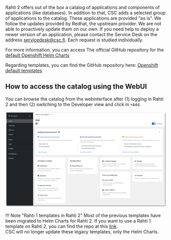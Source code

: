 
Rahti 2 offers out of the box a catalog of applications and components of applications (like databases). In addition to that, CSC adds a selected group of applications to the catalog. These applications are provided "as is". We follow the updates provided by Redhat, the upstream provider. We are not able to proactively update them on our own. If you need help to deploy a newer version of an application, please contact the Service Desk on the address <servicedesk@csc.fi>. Each request is studied individually.

For more information, you can access The official GitHub repository for the [default Openshift Helm Charts](https://github.com/openshift-helm-charts/charts)

Regarding templates, you can find the GitHub repository here: [Openshift default templates](https://github.com/sclorg/)


## How to access the catalog using the WebUI

You can browse the catalog from the webinterface after (1) logging in Rahti 2 and then (2) switching to the Developer view and click in `+Add`.

![+Add](../img/rahti-catalog.png)


!!! Note "Rahti 1 templates in Rahti 2"
    Most of the previous templates have been migrated to Helm Charts for Rahti 2. If you want to use a Rahti 1 template on Rahti 2, you can find the repo at this [link](https://github.com/CSCfi/rahti-1-templates).  
    CSC will no longer update these legacy templates, only the Helm Charts.
